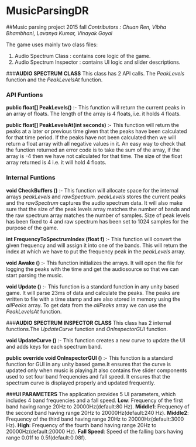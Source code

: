 # MusicParsingDR
##Music parsing project 2015 fall
*Contributors : Chuan Ren, Vibha Bhambhani, Lavanya Kumar, Vinayak Goyal*

The game uses mainly two class files:
1. Audio Spectrum Class : contains core logic of the game.
2. Audio Spectrum Inspector : contains UI logic and slider descriptions.

###**AUDIO SPECTRUM CLASS**
This class has 2 API calls. The *PeakLevels* function and the *PeakLevelsAt* function. 

### API Funtions

**public float[] PeakLevels()** :- 
This function will return the current peaks in an array of floats. The length of the array is 4 floats, i.e. it holds 4 floats. 

**public float[] PeakLevelsAt(int seconds)** :-
This function will return the peaks at a later or previous time given that the peaks have been calculated for that time period. If the peaks have not been calculated then we will return a float array with all negative values in it. An easy way to check that the function returned an error code is to take the sum of the array, if the array is -4 then we have not calculated for that time. The size of the float array returned is 4 i.e. it will hold 4 floats. 


### Internal Funtions

**void CheckBuffers ()** :- 
This function will allocate space for the internal arrays *peakLevels* and *rawSpectrum*. *peakLevels* stores the current peaks and the *rawSpectrum* captures the audio spectrum data. It will also make sure that the size of the peak levels array matches the number of bands and the raw spectrum array matches the number of samples. Size of peak levels has been fixed to 4 and raw spectrum has been set to 1024 samples for the purpose of the game. 

**int FrequencyToSpectrumIndex (float f)** :-
This function will convert the given frequency and will assign it into one of the bands. This will return the index at which we have to put the frequency peak in the *peakLevels* array. 

**void Awake ()** :- 
This function initializes the arrays. It will open the file for logging the peaks with the time and get the audiosource so that we can start parsing the music. 

**void Update ()** :-
This function is a standard function in any unity based game. It will parse 23ms of data and calculate the peaks. The peaks are written to file with a time stamp and are also stored in memory using the *allPeaks* array. To get data from the *allPeaks* array we can use the *PeakLevelsAt* function.  

###**AUDIO SPECTRUM INSPECTOR CLASS**
This class has 2 internal functions.The *UpdateCurve* function and *OnInspectorGUI* function.

**void UpdateCurve ()** :-
This function creates a new curve to update the UI and adds keys for each spectrum band.
 
**public override void OnInspectorGUI ()** :-
This function is a standard function for GUI in any unity based game.It ensures that the curve is updated only when music is playing.It also contains five slider components used to set four band frequencies and fall speed. It ensures that the spectrum curve is displayed properly and updated frequently.

###**UI PARAMETERS**
The application provides 5 UI parameters, which includes 4 band frequencies and a fall speed.
**Low**: 
Frequency of the first band having range 20Hz to 20000Hz(default:80 Hz).
**Middle1**:
Frequency of the second band having range 20Hz to 20000Hz(default:240 Hz).
**Middle2**: 
Frequency of the third band having range 20Hz to 20000Hz(default:3000 Hz).
**High**: 
Frequency of the fourth band having range 20Hz to 20000Hz(default:20000 Hz).
**Fall Speed**: 
Speed of the falling bars having range 0.01f to 0.5f(default:0.08f).


